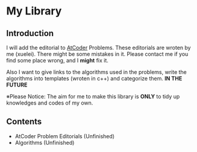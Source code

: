 # My Library
## Introduction
I will add the editorial to [AtCoder](https://atcoder.jp/) Problems.
These editorials are wroten by me (xuelei). There might be some mistakes in it.
Please contact me if you find some place wrong, and I **might** fix it.

Also I want to give links to the algorithms used in the problems, write the algorithms into templates (wroten in c++)
and categorize them. **IN THE FUTURE**

※Please Notice: The aim for me to make this library is **ONLY** to tidy up knowledges and codes of my own.

## Contents
- AtCoder Problem Editorials (Unfinished)
- Algorithms (Unfinished)
